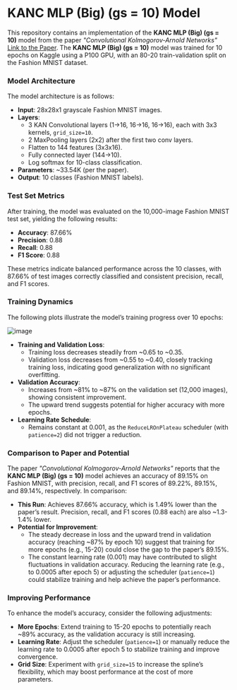 # KANC MLP (Big) (gs = 10) Model

This repository contains an implementation of the **KANC MLP (Big) (gs = 10)** model from the paper *"Convolutional Kolmogorov-Arnold Networks"* [Link to the Paper](https://arxiv.org/abs/2406.13155). The **KANC MLP (Big) (gs = 10)** model was trained for 10 epochs on Kaggle using a P100 GPU, with an 80-20 train-validation split on the Fashion MNIST dataset.

### Model Architecture

The model architecture is as follows:

- **Input**: 28x28x1 grayscale Fashion MNIST images.
- **Layers**:
  - 3 KAN Convolutional layers (1→16, 16→16, 16→16), each with 3x3 kernels, `grid_size=10`.
  - 2 MaxPooling layers (2x2) after the first two conv layers.
  - Flatten to 144 features (3x3x16).
  - Fully connected layer (144→10).
  - Log softmax for 10-class classification.
- **Parameters**: ~33.54K (per the paper).
- **Output**: 10 classes (Fashion MNIST labels).
  
### Test Set Metrics

After training, the model was evaluated on the 10,000-image Fashion MNIST test set, yielding the following results:

- **Accuracy**: 87.66%
- **Precision**: 0.88
- **Recall**: 0.88
- **F1 Score**: 0.88

These metrics indicate balanced performance across the 10 classes, with 87.66% of test images correctly classified and consistent precision, recall, and F1 scores.

### Training Dynamics

The following plots illustrate the model’s training progress over 10 epochs:

![image](https://github.com/user-attachments/assets/f61cc618-26a3-42d9-be1a-44391798e744)

- **Training and Validation Loss**:
  - Training loss decreases steadily from ~0.65 to ~0.35.
  - Validation loss decreases from ~0.55 to ~0.40, closely tracking training loss, indicating good generalization with no significant overfitting.
- **Validation Accuracy**:
  - Increases from ~81% to ~87% on the validation set (12,000 images), showing consistent improvement.
  - The upward trend suggests potential for higher accuracy with more epochs.
- **Learning Rate Schedule**:
  - Remains constant at 0.001, as the `ReduceLROnPlateau` scheduler (with `patience=2`) did not trigger a reduction.

### Comparison to Paper and Potential

The paper *"Convolutional Kolmogorov-Arnold Networks"* reports that the **KANC MLP (Big) (gs = 10)** model achieves an accuracy of 89.15% on Fashion MNIST, with precision, recall, and F1 scores of 89.22%, 89.15%, and 89.14%, respectively. In comparison:

- **This Run**: Achieves 87.66% accuracy, which is 1.49% lower than the paper’s result. Precision, recall, and F1 scores (0.88 each) are also ~1.3-1.4% lower.
- **Potential for Improvement**:
  - The steady decrease in loss and the upward trend in validation accuracy (reaching ~87% by epoch 10) suggest that training for more epochs (e.g., 15-20) could close the gap to the paper’s 89.15%.
  - The constant learning rate (0.001) may have contributed to slight fluctuations in validation accuracy. Reducing the learning rate (e.g., to 0.0005 after epoch 5) or adjusting the scheduler (`patience=1`) could stabilize training and help achieve the paper’s performance.

### Improving Performance

To enhance the model’s accuracy, consider the following adjustments:

- **More Epochs**: Extend training to 15-20 epochs to potentially reach ~89% accuracy, as the validation accuracy is still increasing.
- **Learning Rate**: Adjust the scheduler (`patience=1`) or manually reduce the learning rate to 0.0005 after epoch 5 to stabilize training and improve convergence.
- **Grid Size**: Experiment with `grid_size=15` to increase the spline’s flexibility, which may boost performance at the cost of more parameters.
